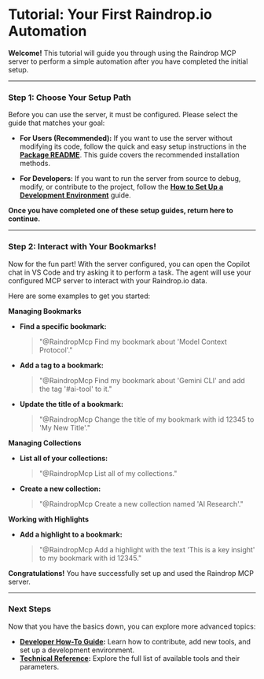 # Tutorial: Your First Raindrop.io Automation

**Welcome!** This tutorial will guide you through using the Raindrop MCP server to perform a simple automation after you have completed the initial setup.

---

### **Step 1: Choose Your Setup Path**

Before you can use the server, it must be configured. Please select the guide that matches your goal:

-   **For Users (Recommended):**
    If you want to use the server without modifying its code, follow the quick and easy setup instructions in the **[Package README](../src/Mcp/README.md)**. This guide covers the recommended installation methods.

-   **For Developers:**
    If you want to run the server from source to debug, modify, or contribute to the project, follow the **[How to Set Up a Development Environment](./HOW_TO.md)** guide.

**Once you have completed one of these setup guides, return here to continue.**

---

### **Step 2: Interact with Your Bookmarks!**

Now for the fun part! With the server configured, you can open the Copilot chat in VS Code and try asking it to perform a task. The agent will use your configured MCP server to interact with your Raindrop.io data.

Here are some examples to get you started:

**Managing Bookmarks**

*   **Find a specific bookmark:**
    > "@RaindropMcp Find my bookmark about 'Model Context Protocol'."

*   **Add a tag to a bookmark:**
    > "@RaindropMcp Find my bookmark about 'Gemini CLI' and add the tag '#ai-tool' to it."

*   **Update the title of a bookmark:**
    > "@RaindropMcp Change the title of my bookmark with id 12345 to 'My New Title'."

**Managing Collections**

*   **List all of your collections:**
    > "@RaindropMcp List all of my collections."

*   **Create a new collection:**
    > "@RaindropMcp Create a new collection named 'AI Research'."

**Working with Highlights**

*   **Add a highlight to a bookmark:**
    > "@RaindropMcp Add a highlight with the text 'This is a key insight' to my bookmark with id 12345."

**Congratulations!** You have successfully set up and used the Raindrop MCP server.

---

### **Next Steps**

Now that you have the basics down, you can explore more advanced topics:

-   **[Developer How-To Guide](./HOW_TO.md):** Learn how to contribute, add new tools, and set up a development environment.
-   **[Technical Reference](./REFERENCE.md):** Explore the full list of available tools and their parameters.
